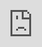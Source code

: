 ```yaml
---
title: PA Community Seminar 2025
permalink: /community-seminar-2025/
variant: markdown
description: ""
---
```

<h4>Our Residents’ Network discovers the ultimate community opportunity: How do we unlock the incredible force that already exists within our residents and empower them to step forward as community champions?</h4>
<h4></h4>
<div class="iframe-wrapper">
<iframe style="position:absolute;top:0;left:0;width:100%;height:100%;" allowfullscreen="true" frameborder="0" src="https://player.vimeo.com/video/1124715983?h=ebc47835f3&amp;badge=0&amp;autopause=0&amp;player_id=0&amp;app_id=58479"></iframe>
</div>
<p></p>